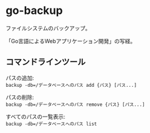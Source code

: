 # go-backup

ファイルシステムのバックアップ。

「Go言語によるWebアプリケーション開発」の写経。

## コマンドラインツール

パスの追加:  
`backup -db=/データベースへのパス add {パス} [パス...]`

パスの削除:  
`backup -db=/データベースへのパス remove {パス} [パス...]`

すべてのパスの一覧表示:  
`backup -db=/データベースへのパス list`

